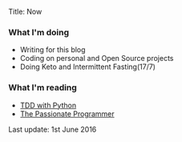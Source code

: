Title: Now

### What I'm doing

- Writing for this blog
- Coding on personal and Open Source projects
- Doing Keto and Intermittent Fasting(17/7)

### What I'm reading

- [TDD with Python](http://www.obeythetestinggoat.com/)
- [The Passionate Programmer](https://pragprog.com/book/cfcar2/the-passionate-programmer)

Last update: 1st June 2016

